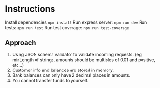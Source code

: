 # Instructions
Install dependencies `npm install`
Run express server: `npm run dev`
Run tests: `npm run test`
Run test coverage: `npm run test-coverage`

## Approach
1. Using JSON schema validator to validate incoming requests. (eg: minLength of strings, amounts should be multiples of 0.01 and positive, etc...)
2. Customer info and balances are stored in memory.
3. Bank balances can only have 2 decimal places in amounts.
4. You cannot transfer funds to yourself.
